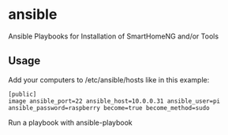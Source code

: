 # ansible
Ansible Playbooks for Installation of SmartHomeNG and/or Tools

## Usage

Add your computers to /etc/ansible/hosts like in this example:
```
[public]
image ansible_port=22 ansible_host=10.0.0.31 ansible_user=pi ansible_password=raspberry become=true become_method=sudo
```

Run a playbook with ansible-playbook <playbookname>
